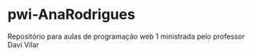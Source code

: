 # pwi-AnaRodrigues
Repositório para aulas de programação web 1 ministrada pelo professor Davi Vilar
